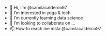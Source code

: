 - 👋 Hi, I’m @camilacalderon97
- 👀 I’m interested in yoga & tech 
- 🌱 I’m currently learning data science
- 💞️ I’m looking to collaborate on ...
- 📫 How to reach me insta @camilacalderon97

<!---
camilacalderon97/camilacalderon97 is a ✨ special ✨ repository because its `README.md` (this file) appears on your GitHub profile.
You can click the Preview link to take a look at your changes.
--->
